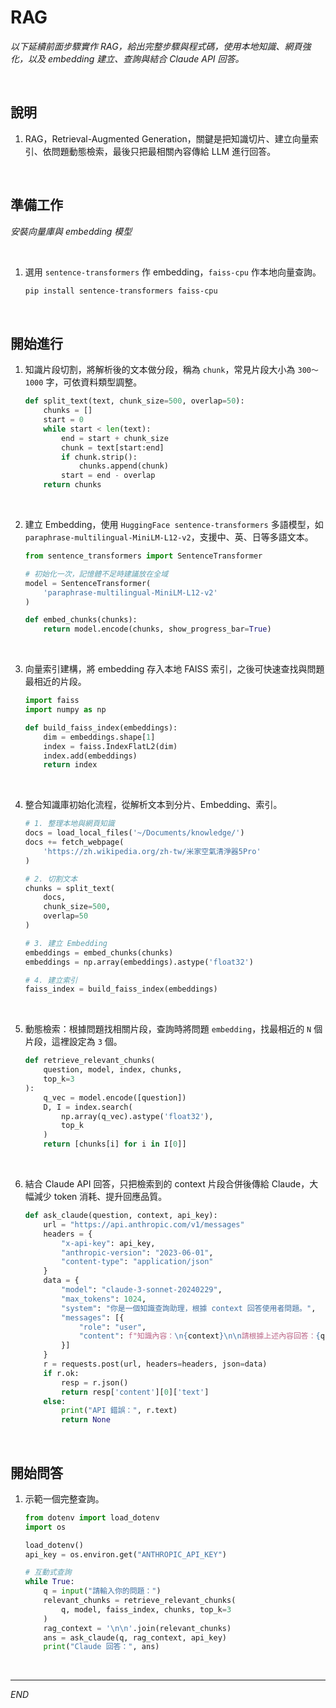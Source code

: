 # RAG

_以下延續前面步驟實作 RAG，給出完整步驟與程式碼，使用本地知識、網頁強化，以及 embedding 建立、查詢與結合 Claude API 回答。_

<br>

## 說明

1. RAG，Retrieval-Augmented Generation，關鍵是把知識切片、建立向量索引、依問題動態檢索，最後只把最相關內容傳給 LLM 進行回答。

<br>

## 準備工作

_安裝向量庫與 embedding 模型_

<br>

1. 選用 `sentence-transformers` 作 embedding，`faiss-cpu` 作本地向量查詢。

    ```bash
    pip install sentence-transformers faiss-cpu
    ```

<br>

## 開始進行

1. 知識片段切割，將解析後的文本做分段，稱為 `chunk`，常見片段大小為 `300～1000` 字，可依資料類型調整。

    ```python
    def split_text(text, chunk_size=500, overlap=50):
        chunks = []
        start = 0
        while start < len(text):
            end = start + chunk_size
            chunk = text[start:end]
            if chunk.strip():
                chunks.append(chunk)
            start = end - overlap
        return chunks
    ```

<br>

2. 建立 Embedding，使用 `HuggingFace sentence-transformers` 多語模型，如 `paraphrase-multilingual-MiniLM-L12-v2`，支援中、英、日等多語文本。

    ```python
    from sentence_transformers import SentenceTransformer

    # 初始化一次，記憶體不足時建議放在全域
    model = SentenceTransformer(
        'paraphrase-multilingual-MiniLM-L12-v2'
    )

    def embed_chunks(chunks):
        return model.encode(chunks, show_progress_bar=True)
    ```

<br>

3. 向量索引建構，將 embedding 存入本地 FAISS 索引，之後可快速查找與問題最相近的片段。

    ```python
    import faiss
    import numpy as np

    def build_faiss_index(embeddings):
        dim = embeddings.shape[1]
        index = faiss.IndexFlatL2(dim)
        index.add(embeddings)
        return index
    ```

<br>

4. 整合知識庫初始化流程，從解析文本到分片、Embedding、索引。

    ```python
    # 1. 整理本地與網頁知識
    docs = load_local_files('~/Documents/knowledge/')
    docs += fetch_webpage(
        'https://zh.wikipedia.org/zh-tw/米家空氣清淨器5Pro'
    )

    # 2. 切割文本
    chunks = split_text(
        docs, 
        chunk_size=500, 
        overlap=50
    )

    # 3. 建立 Embedding
    embeddings = embed_chunks(chunks)
    embeddings = np.array(embeddings).astype('float32')

    # 4. 建立索引
    faiss_index = build_faiss_index(embeddings)
    ```

<br>

5. 動態檢索：根據問題找相關片段，查詢時將問題 `embedding`，找最相近的 `N` 個片段，這裡設定為 `3` 個。

    ```python
    def retrieve_relevant_chunks(
        question, model, index, chunks,
        top_k=3
    ):
        q_vec = model.encode([question])
        D, I = index.search(
            np.array(q_vec).astype('float32'),
            top_k
        )
        return [chunks[i] for i in I[0]]
    ```

<br>

6. 結合 Claude API 回答，只把檢索到的 context 片段合併後傳給 Claude，大幅減少 token 消耗、提升回應品質。

    ```python
    def ask_claude(question, context, api_key):
        url = "https://api.anthropic.com/v1/messages"
        headers = {
            "x-api-key": api_key,
            "anthropic-version": "2023-06-01",
            "content-type": "application/json"
        }
        data = {
            "model": "claude-3-sonnet-20240229",
            "max_tokens": 1024,
            "system": "你是一個知識查詢助理，根據 context 回答使用者問題。",
            "messages": [{
                "role": "user",
                "content": f"知識內容：\n{context}\n\n請根據上述內容回答：{question}"
            }]
        }
        r = requests.post(url, headers=headers, json=data)
        if r.ok:
            resp = r.json()
            return resp['content'][0]['text']
        else:
            print("API 錯誤：", r.text)
            return None
    ```

<br>

## 開始問答

1. 示範一個完整查詢。

    ```python
    from dotenv import load_dotenv
    import os

    load_dotenv()
    api_key = os.environ.get("ANTHROPIC_API_KEY")

    # 互動式查詢
    while True:
        q = input("請輸入你的問題：")
        relevant_chunks = retrieve_relevant_chunks(
            q, model, faiss_index, chunks, top_k=3
        )
        rag_context = '\n\n'.join(relevant_chunks)
        ans = ask_claude(q, rag_context, api_key)
        print("Claude 回答：", ans)
    ```

<br>

___

_END_
